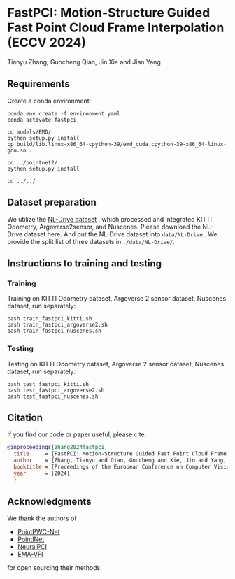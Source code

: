 # FastPCI: Motion-Structure Guided Fast Point Cloud Frame Interpolation (ECCV 2024) 

Tianyu Zhang, Guocheng Qian, Jin Xie and Jian Yang


## Requirements

Create a conda environment:
```
conda env create -f environment.yaml
conda activate fastpci

cd models/EMD/
python setup.py install
cp build/lib.linux-x86_64-cpython-39/emd_cuda.cpython-39-x86_64-linux-gnu.so .

cd ../pointnet2/
python setup.py install

cd ../../
```

## Dataset preparation

We utilize the [NL-Drive dataset](https://tongjieducn-my.sharepoint.com/:f:/g/personal/zhengzehan_tongji_edu_cn/Ej4AiwgJWp1MsAFwtWcxIFkBPDwsCW_3bWSRlpYf4XZw-w)
, which processed and integrated KITTI Odometry, Argoverse2sensor, and Nuscenes. 
Please download the NL-Drive dataset here. And put the NL-Drive dataset into `data/NL-Drive` .
We provide the split list of three datasets in `./data/NL-Drive/`.

## Instructions to training and testing

### Training

Training on KITTI Odometry dataset, Argoverse 2 sensor dataset, Nuscenes dataset, run separately:
```
bash train_fastpci_kitti.sh
bash train_fastpci_argoverse2.sh
bash train_fastpci_nuscenes.sh
```

### Testing

Testing on KITTI Odometry dataset, Argoverse 2 sensor dataset, Nuscenes dataset, run separately:
```
bash test_fastpci_kitti.sh
bash test_fastpci_argoverse2.sh
bash test_fastpci_nuscenes.sh
```

## Citation

If you find our code or paper useful, please cite:
```bibtex
@inproceedings{zhang2024fastpci,
  title     = {FastPCI: Motion-Structure Guided Fast Point Cloud Frame Interpolation},
  author    = {Zhang, Tianyu and Qian, Guocheng and Xie, Jin and Yang, Jian},
  booktitle = {Proceedings of the European Conference on Computer Vision (ECCV)},
  year      = {2024}
  }
```


## Acknowledgments
We thank the authors of

- [PointPWC-Net](https://github.com/DylanWusee/PointPWC)
- [PointINet](https://github.com/ispc-lab/PointINet)
- [NeuralPCI](https://github.com/ispc-lab/NeuralPCI)
- [EMA-VFI](https://github.com/mcg-nju/ema-vfi)

for open sourcing their methods.
